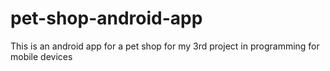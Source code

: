 # pet-shop-android-app

This is an android app for a pet shop for my 3rd project in programming for mobile devices
